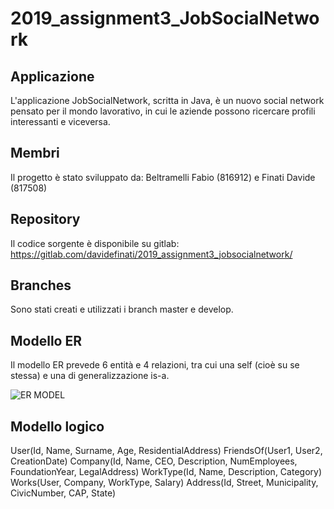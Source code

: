 # 2019_assignment3_JobSocialNetwork

## Applicazione  

L'applicazione JobSocialNetwork, scritta in Java, è un nuovo social network 
pensato per il mondo lavorativo, in cui le aziende possono ricercare profili 
interessanti e viceversa.

## Membri  

Il progetto è stato sviluppato da: Beltramelli Fabio (816912) e Finati Davide (817508)

## Repository  

Il codice sorgente è disponibile su gitlab: https://gitlab.com/davidefinati/2019_assignment3_jobsocialnetwork/

## Branches

Sono stati creati e utilizzati i branch master e develop.

## Modello ER
Il modello ER prevede 6 entità e 4 relazioni, tra cui una self (cioè su se stessa) e una
di generalizzazione is-a.

![ER MODEL](https://gitlab.com/davidefinati/2019_assignment3_jobsocialnetwork/blob/develop/Modello_ER.png)

## Modello logico

User(Id, Name, Surname, Age, ResidentialAddress)
FriendsOf(User1, User2, CreationDate)
Company(Id, Name, CEO, Description, NumEmployees, FoundationYear, LegalAddress)
WorkType(Id, Name, Description, Category)
Works(User, Company, WorkType, Salary)
Address(Id, Street, Municipality, CivicNumber, CAP, State)
